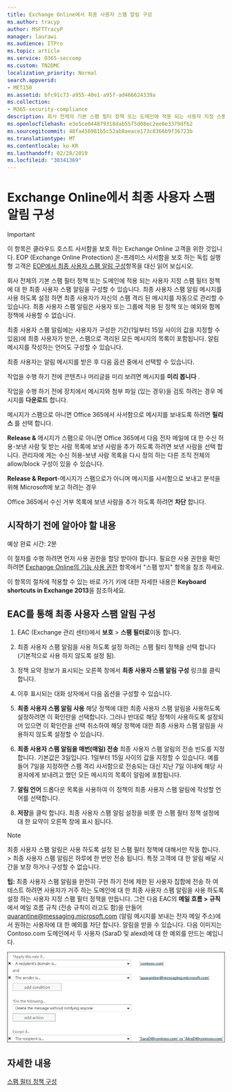 ```yaml
---
title: Exchange Online에서 최종 사용자 스팸 알림 구성
ms.author: tracyp
author: MSFTTracyP
manager: laurawi
ms.audience: ITPro
ms.topic: article
ms.service: O365-seccomp
ms.custom: TN2DMC
localization_priority: Normal
search.appverid:
- MET150
ms.assetid: bfc91c73-a955-40e1-a95f-ad466624339a
ms.collection:
- M365-security-compliance
description: 회사 전체의 기본 스팸 필터 정책 또는 도메인에 적용 되는 사용자 지정 스팸 필터 정책에 대 한 최종 사용자 스팸 알림을 구성할 수 있습니다.
ms.openlocfilehash: e3e5ce044879318dab55f5d08ec2ee0e3379dfb2
ms.sourcegitcommit: 48fa456981b5c52ab8aeace173c8366b9f36723b
ms.translationtype: MT
ms.contentlocale: ko-KR
ms.lasthandoff: 02/28/2019
ms.locfileid: "30341369"
---
```

# <a name="configure-end-user-spam-notifications-in-exchange-online"></a>Exchange Online에서 최종 사용자 스팸 알림 구성

> [!IMPORTANT]
> 이 항목은 클라우드 호스트 사서함을 보호 하는 Exchange Online 고객을 위한 것입니다. EOP (Exchange Online Protection) 온-프레미스 사서함을 보호 하는 독립 실행형 고객은 [EOP에서 최종 사용자 스팸 알림 구성](configure-end-user-spam-notifications-in-eop.md)항목을 대신 읽어 보십시오. 
  
회사 전체의 기본 스팸 필터 정책 또는 도메인에 적용 되는 사용자 지정 스팸 필터 정책에 대 한 최종 사용자 스팸 알림을 구성할 수 있습니다. 최종 사용자 스팸 알림 메시지를 사용 하도록 설정 하면 최종 사용자가 자신의 스팸 격리 된 메시지를 자동으로 관리할 수 있습니다. 최종 사용자 스팸 알림은 사용자 또는 그룹에 적용 된 정책 또는 예외와 함께 정책에 사용할 수 없습니다.
  
최종 사용자 스팸 알림에는 사용자가 구성한 기간(1일부터 15일 사이의 값을 지정할 수 있음)에 최종 사용자가 받은, 스팸으로 격리된 모든 메시지의 목록이 포함됩니다. 알림 메시지를 작성하는 언어도 구성할 수 있습니다.
  
최종 사용자는 알림 메시지를 받은 후 다음 옵션 중에서 선택할 수 있습니다.

작업을 수행 하기 전에 콘텐츠나 머리글을 미리 보려면 메시지를 **미리 봅니다** .

작업을 수행 하기 전에 장치에서 메시지와 첨부 파일 (있는 경우)을 검토 하려는 경우 메시지를 **다운로드** 합니다.

메시지가 스팸으로 아니면 Office 365에서 사서함으로 메시지를 보내도록 하려면 **릴리스** 를 선택 합니다.

**Release &** 메시지가 스팸으로 아니면 Office 365에서 다음 전자 메일에 대 한 수신 허용-보낸 사람 및 받는 사람 목록에 보낸 사람을 추가 하도록 하려면 보낸 사람을 선택 합니다. 관리자에 게는 수신 허용-보낸 사람 목록을 다시 정의 하는 다른 조직 전체의 allow/block 구성이 있을 수 있습니다.

**Release & Report**-메시지가 스팸으로가 아니며 메시지를 사서함으로 보내고 분석을 위해 Microsoft에 보고 하려는 경우

Office 365에서 수신 거부 목록에 보낸 사람을 추가 하도록 하려면 **차단** 합니다.
  
## <a name="what-do-you-need-to-know-before-you-begin"></a>시작하기 전에 알아야 할 내용

예상 완료 시간: 2분
  
이 절차를 수행 하려면 먼저 사용 권한을 할당 받아야 합니다. 필요한 사용 권한을 확인 하려면 [Exchange Online의 기능 사용 권한](http://technet.microsoft.com/library/15073ce1-0917-403b-8839-02a2ebc96e16.aspx) 항목에서 "스팸 방지" 항목을 참조 하세요. 
  
이 항목의 절차에 적용할 수 있는 바로 가기 키에 대한 자세한 내용은 **Keyboard shortcuts in Exchange 2013**을 참조하세요.
  
## <a name="use-the-eac-to-configure-end-user-spam-notifications"></a>EAC를 통해 최종 사용자 스팸 알림 구성

1. EAC (Exchange 관리 센터)에서 **보호** \> **스팸 필터로**이동 합니다.
    
2. 최종 사용자 스팸 알림을 사용 하도록 설정 하려는 스팸 필터 정책을 선택 합니다 (기본적으로 사용 하지 않도록 설정 됨).
    
3. 정책 요약 정보가 표시되는 오른쪽 창에서 **최종 사용자 스팸 알림 구성** 링크를 클릭합니다. 
    
4. 이후 표시되는 대화 상자에서 다음 옵션을 구성할 수 있습니다.
    
1. **최종 사용자 스팸 알림 사용** 해당 정책에 대한 최종 사용자 스팸 알림을 사용하도록 설정하려면 이 확인란을 선택합니다. 그러나 반대로 해당 정책이 사용하도록 설정되어 있으면 이 확인란을 선택 취소하여 해당 정책에 대한 최종 사용자 스팸 알림을 사용하지 않도록 설정할 수 있습니다. 
    
2. **최종 사용자 스팸 알림을 매번(매일) 전송** 최종 사용자 스팸 알림의 전송 빈도를 지정합니다. 기본값은 3일입니다. 1일부터 15일 사이의 값을 지정할 수 있습니다. 예를 들어 7일을 지정하면 스팸 격리 사서함으로 전송되는 대신 지난 7일 이내에 해당 사용자에게 보내려고 했던 모든 메시지의 목록이 알림에 포함됩니다. 
    
3. **알림 언어** 드롭다운 목록을 사용하여 이 정책의 최종 사용자 스팸 알림에 작성할 언어를 선택합니다. 
    
5. **저장**을 클릭 합니다. 최종 사용자 스팸 알림 설정을 비롯 한 스팸 필터 정책 설정에 대 한 요약이 오른쪽 창에 표시 됩니다.
    
> [!NOTE]
>  최종 사용자 스팸 알림은 사용 하도록 설정 된 스팸 필터 정책에 대해서만 작동 합니다. > 최종 사용자 스팸 알림은 하루에 한 번만 전송 됩니다. 특정 고객에 대 한 알림 배달 시간을 보장 하거나 구성할 수 없습니다. 
  
 **팁:** 최종 사용자 스팸 알림을 완전히 구현 하기 전에 제한 된 사용자 집합에 전송 하 여 테스트 하려면 사용자가 거주 하는 도메인에 대 한 최종 사용자 스팸 알림을 사용 하도록 설정 하는 사용자 지정 스팸 필터 정책을 만듭니다. 그런 다음 EAC의 **메일 흐름 \> 규칙**에서 메일 흐름 규칙 (전송 규칙이 라고도 함)을 만들어 quarantine@messaging.microsoft.com (알림 메시지를 보내는 전자 메일 주소)에서 원하는 사용자에 대 한 예외를 차단 합니다. 알림을 받을 수 있습니다. 다음 이미지는 Contoso.com 도메인에서 두 사용자 (SaraD 및 alexd)에 대 한 예외를 만드는 예입니다. 
  
![최종 사용자 스팸 알림을 테스트할 전송 규칙](media/EOP-ESN-testspecificusers.jpg)
  
## <a name="for-more-information"></a>자세한 내용

[스팸 필터 정책 구성](configure-your-spam-filter-policies.md)
  
